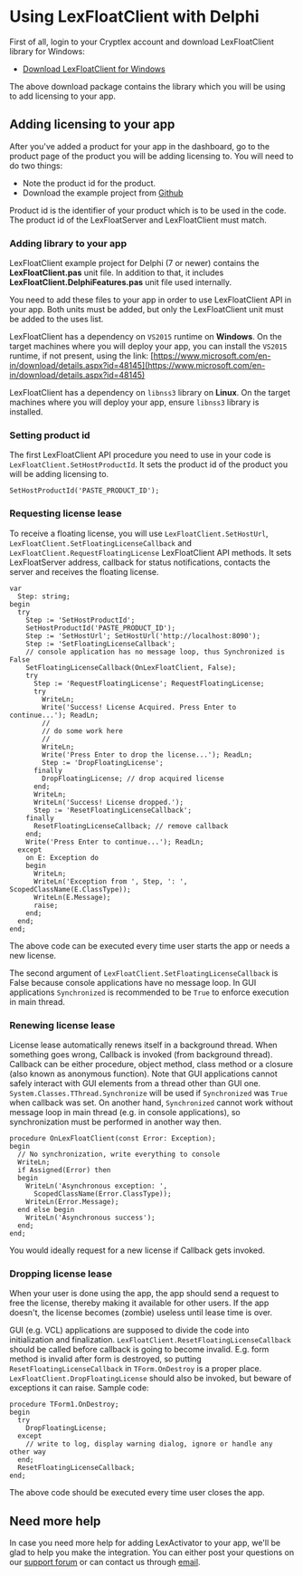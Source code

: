 # Using LexFloatClient with Delphi

First of all, login to your Cryptlex account and download LexFloatClient library for Windows:

* [Download LexFloatClient for Windows](https://app.cryptlex.com/downloads)

The above download package contains the library which you will be using to add licensing to your app.

## Adding licensing to your app

After you've added a product for your app in the dashboard, go to the product page of the product you will be adding licensing to. You will need to do two things:

* Note the product id for the product.
* Download the example project from [Github](https://github.com/cryptlex/lexfloatclient-delphi)

Product id is the identifier of your product which is to be used in the code. The product id of the LexFloatServer and LexFloatClient must match.

### Adding library to your app

LexFloatClient example project for Delphi \(7 or newer\) contains the **LexFloatClient.pas** unit file. In addition to that, it includes **LexFloatClient.DelphiFeatures.pas** unit file used internally.

You need to add these files to your app in order to use LexFloatClient API in your app. Both units must be added, but only the LexFloatClient unit must be added to the uses list.

LexFloatClient has a dependency on `VS2015` runtime on **Windows**. On the target machines where you will deploy your app, you can install the `VS2015` runtime, if not present, using the link: [https://www.microsoft.com/en-in/download/details.aspx?id=48145](https://www.microsoft.com/en-in/download/details.aspx?id=48145)

LexFloatClient has a dependency on `libnss3` library on **Linux**. On the target machines where you will deploy your app, ensure `libnss3` library is installed.

### Setting product id

The first LexFloatClient API procedure you need to use in your code is `LexFloatClient.SetHostProductId`. It sets the product id of the product you will be adding licensing to.

```text
SetHostProductId('PASTE_PRODUCT_ID');
```

### Requesting license lease

To receive a floating license, you will use `LexFloatClient.SetHostUrl`, `LexFloatClient.SetFloatingLicenseCallback` and `LexFloatClient.RequestFloatingLicense` LexFloatClient API methods. It sets LexFloatServer address, callback for status notifications, contacts the server and receives the floating license.

```text
var
  Step: string;
begin
  try
    Step := 'SetHostProductId';
    SetHostProductId('PASTE_PRODUCT_ID');
    Step := 'SetHostUrl'; SetHostUrl('http://localhost:8090');
    Step := 'SetFloatingLicenseCallback';
    // console application has no message loop, thus Synchronized is False
    SetFloatingLicenseCallback(OnLexFloatClient, False);
    try
      Step := 'RequestFloatingLicense'; RequestFloatingLicense;
      try
        WriteLn;
        Write('Success! License Acquired. Press Enter to continue...'); ReadLn;
        //
        // do some work here
        //
        WriteLn;
        Write('Press Enter to drop the license...'); ReadLn;
        Step := 'DropFloatingLicense';
      finally
        DropFloatingLicense; // drop acquired license
      end;
      WriteLn;
      WriteLn('Success! License dropped.');
      Step := 'ResetFloatingLicenseCallback';
    finally
      ResetFloatingLicenseCallback; // remove callback
    end;
    Write('Press Enter to continue...'); ReadLn;
  except
    on E: Exception do
    begin
      WriteLn;
      WriteLn('Exception from ', Step, ': ', ScopedClassName(E.ClassType));
      WriteLn(E.Message);
      raise;
    end;
  end;
end;
```

The above code can be executed every time user starts the app or needs a new license.

The second argument of `LexFloatClient.SetFloatingLicenseCallback` is False because console applications have no message loop. In GUI applications `Synchronized` is recommended to be `True` to enforce execution in main thread.

### Renewing license lease

License lease automatically renews itself in a background thread. When something goes wrong, Callback is invoked \(from background thread\). Callback can be either procedure, object method, class method or a closure \(also known as anonymous function\). Note that GUI applications cannot safely interact with GUI elements from a thread other than GUI one. `System.Classes.TThread.Synchronize` will be used if `Synchronized` was `True` when callback was set. On another hand, `Synchronized` cannot work without message loop in main thread \(e.g. in console applications\), so synchronization must be performed in another way then.

```text
procedure OnLexFloatClient(const Error: Exception);
begin
  // No synchronization, write everything to console
  WriteLn;
  if Assigned(Error) then
  begin
    WriteLn('Asynchronous exception: ',
      ScopedClassName(Error.ClassType));
    WriteLn(Error.Message);
  end else begin
    WriteLn('Asynchronous success');
  end;
end;
```

You would ideally request for a new license if Callback gets invoked.

### Dropping license lease

When your user is done using the app, the app should send a request to free the license, thereby making it available for other users. If the app doesn't, the license becomes \(zombie\) useless until lease time is over.

GUI \(e.g. VCL\) applications are supposed to divide the code into initialization and finalization. `LexFloatClient.ResetFloatingLicenseCallback` should be called before callback is going to become invalid. E.g. form method is invalid after form is destroyed, so putting `ResetFloatingLicenseCallback` in `TForm.OnDestroy` is a proper place. `LexFloatClient.DropFloatingLicense` should also be invoked, but beware of exceptions it can raise. Sample code:

```text
procedure TForm1.OnDestroy;
begin
  try
    DropFloatingLicense;
  except
    // write to log, display warning dialog, ignore or handle any other way
  end;
  ResetFloatingLicenseCallback;
end;
```

The above code should be executed every time user closes the app.

## Need more help

In case you need more help for adding LexActivator to your app, we'll be glad to help you make the integration. You can either post your questions on our [support forum](https://forums.cryptlex.com) or can contact us through [email](mailto:support@cryptlex.com?Subject=Using%20LexFloatClient).

